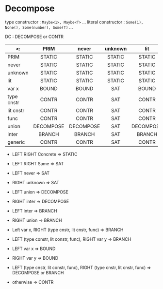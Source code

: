 # Decompose

type constructor : `Maybe<1>, Maybe<T>` ...
literal constructor : `Some(1), None(), Some(number), Some(T)` ...

DC : DECOMPOSE or CONTR

| <:         |   PRIM    |   never   | unknown |    lit    |   var y   | type cnstr | lit cnstr |   func    |   union   |   inter   |  generic  |
| ---------- | :-------: | :-------: | :-----: | :-------: | :-------: | :--------: | :-------: | :-------: | :-------: | :-------: | :-------: |
| PRIM       |  STATIC   |  STATIC   | STATIC  |  STATIC   |   BOUND   |   CONTR    |   CONTR   |   CONTR   |  BRANCH   | DECOMPOSE |   CONTR   |
| never      |  STATIC   |  STATIC   | STATIC  |  STATIC   |    SAT    |    SAT     |    SAT    |    SAT    |    SAT    |    SAT    |    SAT    |
| unknown    |  STATIC   |  STATIC   | STATIC  |  STATIC   |   BOUND   |   CONTR    |   CONTR   |   CONTR   |  BRANCH   | DECOMPOSE |   CONTR   |
| lit        |  STATIC   |  STATIC   | STATIC  |  STATIC   |   BOUND   |   CONTR    |   CONTR   |   CONTR   |  BRANCH   | DECOMPOSE |   CONTR   |
| var x      |   BOUND   |   BOUND   |   SAT   |   BOUND   |   BOUND   |   BRANCH   |  BRANCH   |  BRANCH   |  BRANCH   | DECOMPOSE |   BOUND   |
| type cnstr |   CONTR   |   CONTR   |   SAT   |   CONTR   |  BRANCH   |     DC     |    DC     |    DC     |  BRANCH   | DECOMPOSE |   CONTR   |
| lit cnstr  |   CONTR   |   CONTR   |   SAT   |   CONTR   |  BRANCH   |     DC     |    DC     |    DC     |  BRANCH   | DECOMPOSE |   CONTR   |
| func       |   CONTR   |   CONTR   |   SAT   |   CONTR   |  BRANCH   |     DC     |    DC     |    DC     |  BRANCH   | DECOMPOSE |   CONTR   |
| union      | DECOMPOSE | DECOMPOSE |   SAT   | DECOMPOSE | DECOMPOSE | DECOMPOSE  | DECOMPOSE | DECOMPOSE | DECOMPOSE | DECOMPOSE | DECOMPOSE |
| inter      |  BRANCH   |  BRANCH   |   SAT   |  BRANCH   |  BRANCH   |   BRANCH   |  BRANCH   |  BRANCH   |  BRANCH   | DECOMPOSE |  BRANCH   |
| generic    |   CONTR   |   CONTR   |   SAT   |   CONTR   |   BOUND   |   CONTR    |   CONTR   |   CONTR   |  BRANCH   | DECOMPOSE |   CONTR   |

- LEFT RIGHT Concrete => STATIC
- LEFT RIGHT Same => SAT

- LEFT never => SAT
- RIGHT unknown => SAT
- LEFT union => DECOMPOSE
- RIGHT inter => DECOMPOSE
- LEFT inter => BRANCH
- RIGHT union => BRANCH
- Left var x, RIGHT (type cnstr, lit cnstr, func) => BRANCH
- LEFT (type constr, lit constr, func), RIGHT var y => BRANCH
- LEFT var x => BOUND
- RIGHT var y => BOUND
- LEFT (type cnstr, lit constr, func), RIGHT (type cnstr, lit cnstr, func) => DECOMPOSE or BRANCH
- otherwise => CONTR

